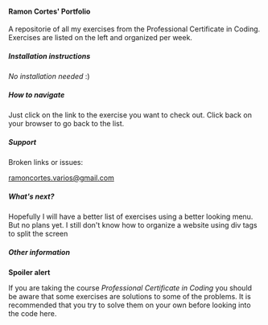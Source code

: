 #### Ramon Cortes' Portfolio

A repositorie of all my exercises from the Professional Certificate in Coding.
Exercises are listed on the left and organized per week.

##### Installation instructions

*No installation needed* :)

##### How to navigate

Just click on the link to the exercise you want to check out.
Click back on your browser to go back to the list.

##### Support

Broken links or issues:

ramoncortes.varios@gmail.com

##### What's next?

Hopefully I will have a better list of exercises using a better looking menu.
But no plans yet. I still don't know how to organize a website using div tags to split the screen

##### Other information

**Spoiler alert**

If you are taking the course *Professional Certificate in Coding* you should be aware that some exercises are solutions to some of the problems. It is recommended that you try to solve them on your own before looking into the code here.
